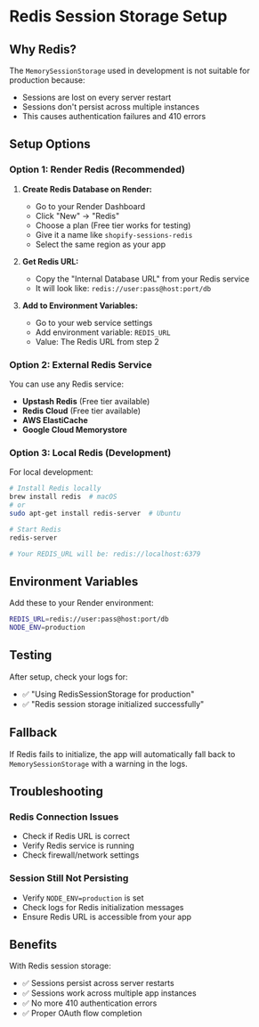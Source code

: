 # Redis Session Storage Setup

## Why Redis?

The `MemorySessionStorage` used in development is not suitable for production because:

- Sessions are lost on every server restart
- Sessions don't persist across multiple instances
- This causes authentication failures and 410 errors

## Setup Options

### Option 1: Render Redis (Recommended)

1. **Create Redis Database on Render:**
   - Go to your Render Dashboard
   - Click "New" → "Redis"
   - Choose a plan (Free tier works for testing)
   - Give it a name like `shopify-sessions-redis`
   - Select the same region as your app

2. **Get Redis URL:**
   - Copy the "Internal Database URL" from your Redis service
   - It will look like: `redis://user:pass@host:port/db`

3. **Add to Environment Variables:**
   - Go to your web service settings
   - Add environment variable: `REDIS_URL`
   - Value: The Redis URL from step 2

### Option 2: External Redis Service

You can use any Redis service:

- **Upstash Redis** (Free tier available)
- **Redis Cloud** (Free tier available)
- **AWS ElastiCache**
- **Google Cloud Memorystore**

### Option 3: Local Redis (Development)

For local development:

```bash
# Install Redis locally
brew install redis  # macOS
# or
sudo apt-get install redis-server  # Ubuntu

# Start Redis
redis-server

# Your REDIS_URL will be: redis://localhost:6379
```

## Environment Variables

Add these to your Render environment:

```bash
REDIS_URL=redis://user:pass@host:port/db
NODE_ENV=production
```

## Testing

After setup, check your logs for:

- ✅ "Using RedisSessionStorage for production"
- ✅ "Redis session storage initialized successfully"

## Fallback

If Redis fails to initialize, the app will automatically fall back to `MemorySessionStorage` with a warning in the logs.

## Troubleshooting

### Redis Connection Issues

- Check if Redis URL is correct
- Verify Redis service is running
- Check firewall/network settings

### Session Still Not Persisting

- Verify `NODE_ENV=production` is set
- Check logs for Redis initialization messages
- Ensure Redis URL is accessible from your app

## Benefits

With Redis session storage:

- ✅ Sessions persist across server restarts
- ✅ Sessions work across multiple app instances
- ✅ No more 410 authentication errors
- ✅ Proper OAuth flow completion

